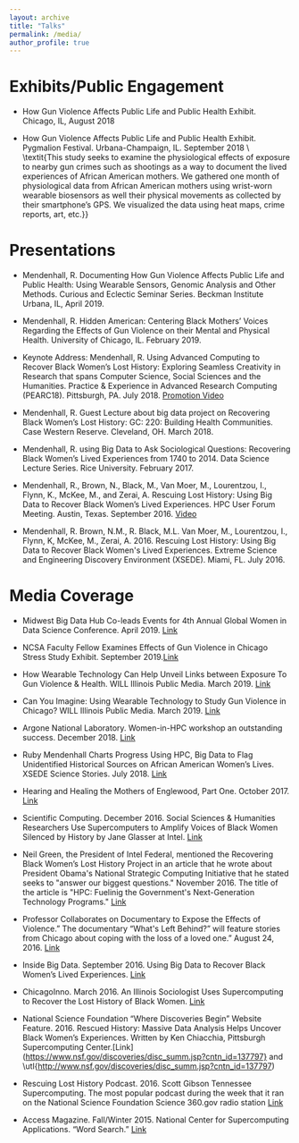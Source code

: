 ```yaml
---
layout: archive
title: "Talks"
permalink: /media/
author_profile: true
---
```

# Exhibits/Public Engagement

- How Gun Violence Affects Public Life and Public Health Exhibit. Chicago, IL, August 2018 

- How Gun Violence Affects Public Life and Public Health Exhibit. Pygmalion Festival. Urbana-Champaign, IL. September 2018 \\ \textit{This study seeks to examine the physiological effects of exposure to nearby gun crimes such as shootings as a way to document the lived experiences of African American mothers. We gathered one month of physiological data from African American mothers using wrist-worn wearable biosensors as well their physical movements as collected by their smartphone’s GPS. We visualized the data using heat maps, crime reports, art, etc.}}


# Presentations

- Mendenhall, R. Documenting How Gun Violence Affects Public Life and Public Health: Using 
Wearable Sensors, Genomic Analysis and Other Methods. Curious and Eclectic Seminar Series. Beckman Institute Urbana, IL, April 2019.

- Mendenhall, R. Hidden American: Centering Black Mothers’ Voices Regarding the Effects of 
Gun Violence on their Mental and Physical Health. University of Chicago, IL. February 2019.

- Keynote Address: Mendenhall, R.  Using Advanced Computing to Recover Black Women’s Lost History: Exploring Seamless Creativity in Research that spans Computer Science, Social Sciences and the Humanities. Practice \& Experience in Advanced Research Computing (PEARC18). Pittsburgh, PA. July 2018. [Promotion Video](https://www.youtube.com/watch?v=lToKi57dUtg)

- Mendenhall, R. Guest Lecture about big data project on Recovering Black Women’s Lost History: GC: 220: Building Health Communities. Case Western Reserve. Cleveland, OH. March 2018.

- Mendenhall, R. using Big Data to Ask Sociological Questions: Recovering Black Women’s Lived Experiences from 1740 to 2014. Data Science Lecture Series. Rice University. February 2017.

- Mendenhall, R., Brown, N., Black, M., Van Moer, M., Lourentzou, I., Flynn, K., McKee, M., and Zerai, A. Rescuing Lost History: Using Big Data to Recover Black Women’s Lived Experiences. HPC User Forum Meeting. Austin, Texas. September 2016. [Video](https://www.youtube.com/watch?v=Xfr3r47QAeg)

- Mendenhall, R. Brown, N.M., R. Black, M.L. Van Moer, M., Lourentzou, I., Flynn, K, McKee, 
M., Zerai, A. 2016. Rescuing Lost History: Using Big Data to Recover Black Women's Lived Experiences. Extreme Science and Engineering Discovery Environment (XSEDE). Miami, FL. July 2016.


# Media Coverage

- Midwest Big Data Hub Co-leads Events for 4th Annual Global Women in Data Science Conference. April 2019. [Link](http://midwestbigdatahub.org/category/events/)

- NCSA Faculty Fellow Examines Effects of Gun Violence in Chicago Stress Study Exhibit. September 2019.[Link](http://www.ncsa.illinois.edu/news/story/ncsa_faculty_fellow_examines_effects_of_gun_violence_in_chicago_stress_stud)

- How Wearable Technology Can Help Unveil Links between Exposure To Gun Violence \& Health. WILL Illinois Public Media. March 2019. [Link](https://will.illinois.edu/news/story/how-wearable-technology-can-help-unveil-links-between-exposure-to-gun-viole)

- Can You Imagine: Using Wearable Technology to Study Gun Violence in Chicago? WILL Illinois Public Media. March 2019. [Link](http://www.ncsa.illinois.edu/news/story/can_you_imagine_using_wearable_technology_to_study_gun_violence_in_chicago)

- Argone National Laboratory. Women-in-HPC workshop an outstanding success. December 2018. [Link](https://www.anl.gov/mcs/article/womeninhpc-workshop-an-outstanding-success)

- Ruby Mendenhall Charts Progress Using HPC, Big Data to Flag Unidentified Historical Sources on African American Women’s Lives. XSEDE Science Stories. July 2018. [Link](https://www.xsede.org/news/science-stories/-/asset_publisher/9JovW1UTN10Q/content/ruby-mendenhall-charts-progress-using-hpc-big-data-to-flag-unidentified-historical-sources\\-on-african-american-women%E2%80%99s-lives/10165)

- Hearing and Healing the Mothers of Englewood, Part One. October 2017. [Link](http://storied.illinois.edu/ruby/)

- Scientific Computing. December 2016. Social Sciences & Humanities Researchers Use Supercomputers to Amplify Voices of Black Women Silenced by History by Jane Glasser at Intel. [Link](http://www.scientificcomputing.com/article/2016/12/social-sciences-humanities-researchers-use-supercomputers-amplify-voices-black-women-silenced)

- Neil Green, the President of Intel Federal, mentioned the Recovering Black Women’s Lost History Project in an article that he wrote about President Obama's National Strategic Computing Initiative that he stated seeks to "answer our biggest questions." November 2016. The title of the article is "HPC: Fuelinig the Government's Next-Generation Technology Programs."  [Link](https://fcw.com/articles/2016/11/08/comment-hpc-intel.aspx)

- Professor Collaborates on Documentary to Expose the Effects of Violence.” The documentary “What's Left Behind?” will feature stories from Chicago about coping with the loss of a loved one.” August 24, 2016. [Link](http://www.las.illinois.edu/news/article/?id=18888&/news/news/2016/whatsleftbehind16/)

- Inside Big Data. September 2016. Using Big Data to Recover Black Women’s Lived Experiences. [Link](http://insidebigdata.com/2016/09/20/rescuing-lost-history-using-big-data-to-recover-black-womens-lived-experiences/)

- ChicagoInno. March 2016.  An Illinois Sociologist Uses Supercomputing to Recover the Lost History of Black Women. [Link](http://chicagoinno.streetwise.co/2016/03/16/a-supercomputer-helps-uiuc-researchers-recover-lost-history/)

- National Science Foundation “Where Discoveries Begin” Website Feature. 2016. Rescued History: Massive Data Analysis Helps Uncover Black Women’s Experiences. Written by Ken Chiacchia, Pittsburgh Supercomputing Center.[Link](https://www.nsf.gov/discoveries/disc_summ.jsp?cntn_id=137797} and \utl{http://www.nsf.gov/discoveries/disc_summ.jsp?cntn_id=137797)

- Rescuing Lost History Podcast. 2016. Scott Gibson Tennessee Supercomputing.
The most popular podcast during the week that it ran on the National Science Foundation Science 360.gov radio station
[Link](https://soundcloud.com/tennessee-supercomputing/recovering-lost-history)

- Access Magazine. Fall/Winter 2015. National Center for Supercomputing Applications. “Word Search.” [Link](http://www.ncsa.illinois.edu/news/story/word_search)

